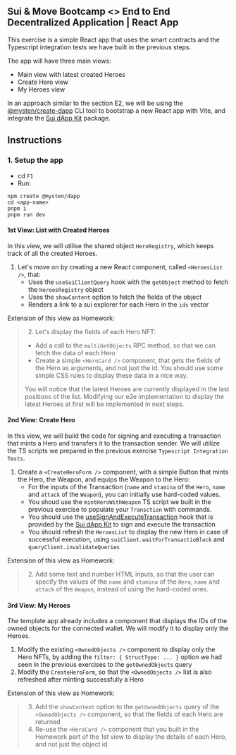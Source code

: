 ## Sui & Move Bootcamp <> End to End Decentralized Application | React App

This exercise is a simple React app that uses the smart contracts and the Typescript integration tests we have built in the previous steps.

The app will have three main views:

- Main view with latest created Heroes
- Create Hero view
- My Heroes view

In an approach similar to the section E2, we will be using the [@mysten/create-dapp](https://sdk.mystenlabs.com/dapp-kit/create-dapp) CLI tool to bootstrap a new React app with Vite, and integrate the [Sui dApp Kit](https://sdk.mystenlabs.com/dapp-kit) package.

## Instructions

### 1. Setup the app

- cd `F1`
- Run:

```
npm create @mysten/dapp
cd <app-name>
pnpm i
pnpm run dev
```

#### 1st View: List with Created Heroes

In this view, we will utilise the shared object `HeroRegistry`, which keeps track of all the created Heroes.

1. Let's move on by creating a new React component, called `<HeroesList />`, that:
   - Uses the `useSuiClientQuery` hook with the `getObject` method to fetch the `HeroesRegistry` object
   - Uses the `showContent` option to fetch the fields of the object
   - Renders a link to a sui explorer for each Hero in the `ids` vector

Extension of this view as Homework:

> 2. Let's display the fields of each Hero NFT:
>
> - Add a call to the `multiGetObjects` RPC method, so that we can fetch the data of each Hero
> - Create a simple `<HeroCard />` component, that gets the fields of the Hero as arguments, and not just the id. You should use some simple CSS rules to display these data in a nice way.
>
> You will notice that the latest Heroes are currently displayed in the last positions of the list. Modifying our e2e implementation to display the latest Heroes at first will be implemented in next steps.

#### 2nd View: Create Hero

In this view, we will build the code for signing and executing a transaction that mints a Hero and transfers it to the transaction sender. We will utilize the TS scripts we prepared in the previous exercise `Typescript Integration Tests`.

1. Create a `<CreateHeroForm />` component, with a simple Button that mints the Hero, the Weapon, and equips the Weapon to the Hero:
   - For the inputs of the Transaction (`name` and `stamina` of the `Hero`, `name` and `attack` of the `Weapon`), you can initially use hard-coded values.
   - You shoud use the `mintHeroWithWeapon` TS script we built in the previous exercise to populate your `Transction` with commands.
   - You should use the [useSignAndExecuteTransaction](https://sdk.mystenlabs.com/dapp-kit/wallet-hooks/useSignAndExecuteTransaction) hook that is provided by the [Sui dApp Kit](https://sdk.mystenlabs.com/dapp-kit) to sign and execute the transaction
   - You should refresh the `HeroesList` to display the new Hero in case of successful execution, using `suiClient.waitForTransactioBlock` and `queryClient.invalidateQueries`

Extension of this view as Homework:

> 2.  Add some text and number HTML inputs, so that the user can specify the values of the `name` and `stamina` of the `Hero`, `name` and `attack` of the `Weapon`, instead of using the hard-coded ones.

#### 3rd View: My Heroes

The template app already includes a component that displays the IDs of the owned objects for the connected wallet. We will modify it to display only the Heroes.

1. Modify the existing `<OwnedObjects />` component to display only the Hero NFTs, by adding the `filter: { StructType: ... }` option we had seen in the previous exercises to the `getOwnedObjects` query
2. Modify the `CreateHeroForm`, so that the `<OwnedObjects />` list is also refreshed after minting successfully a Hero

Extension of this view as Homework:

> 3. Add the `showContent` option to the `getOwnedObjects` query of the `<OwnedObjects />` component, so that the fields of each Hero are returned
> 4. Re-use the `<HeroCard />` component that you built in the Homework part of the 1st view to display the details of each Hero, and not just the object id
